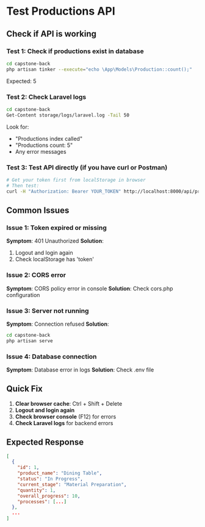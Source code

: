# Test Productions API

## Check if API is working

### Test 1: Check if productions exist in database
```bash
cd capstone-back
php artisan tinker --execute="echo \App\Models\Production::count();"
```
Expected: 5

### Test 2: Check Laravel logs
```bash
cd capstone-back
Get-Content storage/logs/laravel.log -Tail 50
```
Look for:
- "Productions index called"
- "Productions count: 5"
- Any error messages

### Test 3: Test API directly (if you have curl or Postman)
```bash
# Get your token first from localStorage in browser
# Then test:
curl -H "Authorization: Bearer YOUR_TOKEN" http://localhost:8000/api/productions
```

## Common Issues

### Issue 1: Token expired or missing
**Symptom**: 401 Unauthorized
**Solution**: 
1. Logout and login again
2. Check localStorage has 'token'

### Issue 2: CORS error
**Symptom**: CORS policy error in console
**Solution**: Check cors.php configuration

### Issue 3: Server not running
**Symptom**: Connection refused
**Solution**: 
```bash
cd capstone-back
php artisan serve
```

### Issue 4: Database connection
**Symptom**: Database error in logs
**Solution**: Check .env file

## Quick Fix

1. **Clear browser cache**: Ctrl + Shift + Delete
2. **Logout and login again**
3. **Check browser console** (F12) for errors
4. **Check Laravel logs** for backend errors

## Expected Response

```json
[
  {
    "id": 1,
    "product_name": "Dining Table",
    "status": "In Progress",
    "current_stage": "Material Preparation",
    "quantity": 1,
    "overall_progress": 10,
    "processes": [...]
  },
  ...
]
```
